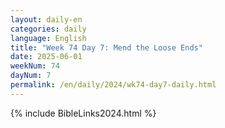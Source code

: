 ```yaml
---
layout: daily-en
categories: daily
language: English
title: "Week 74 Day 7: Mend the Loose Ends"
date: 2025-06-01
weekNum: 74
dayNum: 7
permalink: /en/daily/2024/wk74-day7-daily.html
---
```



{% include BibleLinks2024.html %}

